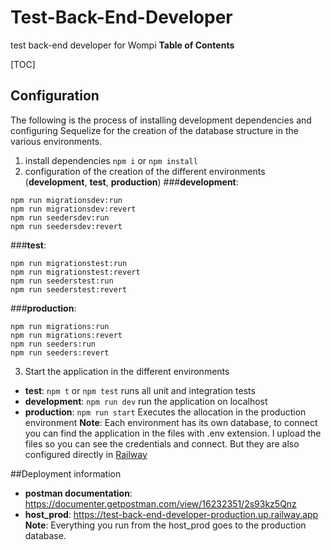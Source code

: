 # Test-Back-End-Developer
test back-end developer for  Wompi
**Table of Contents**

[TOC]

## Configuration
The following is the process of installing development dependencies and configuring Sequelize for the creation of the database structure in the various environments.
1. install dependencies `npm i` or `npm install`
2. configuration of the creation of the different environments (**development**, **test**, **production**)
  ###**development**:
```
npm run migrationsdev:run
npm run migrationsdev:revert
npm run seedersdev:run
npm run seedersdev:revert
```
  ###**test**:
```
npm run migrationstest:run
npm run migrationstest:revert
npm run seederstest:run
npm run seederstest:revert
```
  ###**production**:
```
npm run migrations:run
npm run migrations:revert
npm run seeders:run
npm run seeders:revert
```
3. Start the application in the different environments
 - **test**: `npm t` or `npm test` runs all unit and integration tests
 - **development**:  `npm run dev` run the application on localhost
 - **production**: `npm run start` Executes the allocation in the production environment
 **Note**: Each environment has its own database, to connect you can find the application in the files with .env extension. I upload the files so you can see the credentials and connect. But they are also configured directly in [Railway](https://railway.app/ "Railway")

##Deployment information
  - **postman documentation**: https://documenter.getpostman.com/view/16232351/2s93kz5Qnz
  - **host_prod**: https://test-back-end-developer-production.up.railway.app
**Note**: Everything you run from the host_prod goes to the production database.